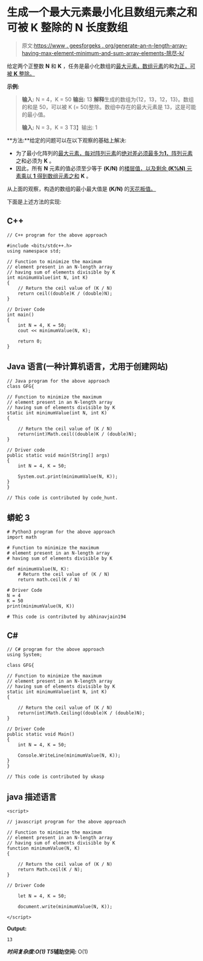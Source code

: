 # 生成一个最大元素最小化且数组元素之和可被 K 整除的 N 长度数组

> 原文:[https://www . geesforgeks . org/generate-an-n-length-array-having-max-element-minimum-and-sum-array-elements-除尽-k/](https://www.geeksforgeeks.org/generate-an-n-length-array-having-maximum-element-minimized-and-sum-of-array-elements-divisible-by-k/)

给定两个正整数 **N** 和 **K** ，任务是最小化数组的[最大元素，数组元素](https://www.geeksforgeeks.org/c-program-find-largest-element-array/)的和[为正，可被 **K** 整除。](https://www.geeksforgeeks.org/program-find-sum-elements-given-array/)

**示例:**

> **输入:** N = 4，K = 50
> **输出:** 13
> **解释**生成的数组为{12，13，12，13}。数组的和是 50，可以被 K (= 50)整除。数组中存在的最大元素是 13，这是可能的最小值。
> 
> **输入:** N = 3，K = 3
> T3】输出: 1

**方法:**给定的问题可以在以下观察的基础上解决:

*   为了最小化阵列的[最大元素，每对阵列元素](https://www.geeksforgeeks.org/c-program-find-largest-element-array/)的[绝对差必须最多为**1**，](https://www.geeksforgeeks.org/sum-absolute-differences-pairs-given-array/)[阵列元素](https://www.geeksforgeeks.org/python-program-to-find-sum-of-array/)之和必须为 **K** 。
*   因此，所有 **N** 元素的值必须至少等于 **(K/N)** 的[楼层值，以及剩余 **(K%N)** 元素乘以 **1** 得到数组元素](https://www.geeksforgeeks.org/floor-value-kth-root-of-a-number-using-recursive-binary-search/)[之和](https://www.geeksforgeeks.org/program-find-sum-elements-given-array/) **K** 。

从上面的观察，构造的数组的最小最大值是 **(K/N)** 的[天花板值。](https://www.geeksforgeeks.org/multiple-of-x-closest-to-n/)

下面是上述方法的实现:

## C++

```
// C++ program for the above approach

#include <bits/stdc++.h>
using namespace std;

// Function to minimize the maximum
// element present in an N-length array
// having sum of elements divisible by K
int minimumValue(int N, int K)
{
    // Return the ceil value of (K / N)
    return ceil((double)K / (double)N);
}

// Driver Code
int main()
{
    int N = 4, K = 50;
    cout << minimumValue(N, K);

    return 0;
}
```

## Java 语言(一种计算机语言，尤用于创建网站)

```
// Java program for the above approach
class GFG{

// Function to minimize the maximum
// element present in an N-length array
// having sum of elements divisible by K
static int minimumValue(int N, int K)
{

    // Return the ceil value of (K / N)
    return(int)Math.ceil((double)K / (double)N);
}

// Driver code
public static void main(String[] args)
{
    int N = 4, K = 50;

    System.out.print(minimumValue(N, K));
}
}

// This code is contributed by code_hunt.
```

## 蟒蛇 3

```
# Python3 program for the above approach
import math

# Function to minimize the maximum
# element present in an N-length array
# having sum of elements divisible by K

def minimumValue(N, K):
    # Return the ceil value of (K / N)
    return math.ceil(K / N)

# Driver Code
N = 4
K = 50
print(minimumValue(N, K))

# This code is contributed by abhinavjain194
```

## C#

```
// C# program for the above approach
using System;

class GFG{

// Function to minimize the maximum
// element present in an N-length array
// having sum of elements divisible by K
static int minimumValue(int N, int K)
{

    // Return the ceil value of (K / N)
    return(int)Math.Ceiling((double)K / (double)N);
}

// Driver Code
public static void Main()
{
    int N = 4, K = 50;

    Console.WriteLine(minimumValue(N, K));
}
}

// This code is contributed by ukasp
```

## java 描述语言

```
<script>

// javascript program for the above approach

// Function to minimize the maximum
// element present in an N-length array
// having sum of elements divisible by K
function minimumValue(N, K)
{

    // Return the ceil value of (K / N)
    return Math.ceil(K / N);
}

// Driver Code

    let N = 4, K = 50;

    document.write(minimumValue(N, K));

</script>
```

**Output:** 

```
13
```

***时间复杂度:**O(1)*
T5**辅助空间:** O(1)